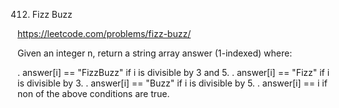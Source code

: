 412. Fizz Buzz

https://leetcode.com/problems/fizz-buzz/

Given an integer n, return a string array answer (1-indexed) where:

. answer[i] == "FizzBuzz" if i is divisible by 3 and 5.
. answer[i] == "Fizz" if i is divisible by 3.
. answer[i] == "Buzz" if i is divisible by 5.
. answer[i] == i if non of the above conditions are true.

